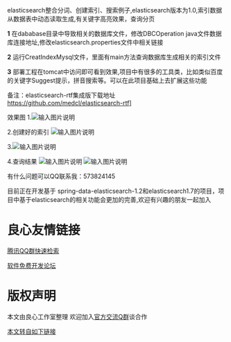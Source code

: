 elasticsearch整合分词、创建索引、搜索例子,elasticsearch版本为1.0,索引数据从数据表中动态读取生成,有关键字高亮效果，查询分页

**1** 在dababase目录中导致相关的数据库文件，修改DBCOperation java文件数据库连接地址,修改elasticsearch.properties文件中相关链接

**2** 运行CreatIndexMysql文件，里面有main方法查询数据库生成相关的索引文件

**3** 部署工程在tomcat中访问即可看到效果,项目中有很多的工具类，比如类似百度的关键字Suggest提示，拼音搜索等。可以在此项目基础上去扩展这些功能

备注：elasticsearch-rtf集成版下载地址 https://github.com/medcl/elasticsearch-rtf]

效果图
1.![输入图片说明](http://git.oschina.net/uploads/images/2015/1022/115706_5ee97a30_22473.png "在这里输入图片标题")

2.创建好的索引
![输入图片说明](http://git.oschina.net/uploads/images/2015/1022/114219_1e0794b8_22473.png "在这里输入图片标题")

3.![输入图片说明](http://git.oschina.net/uploads/images/2015/1022/115354_f2b52f6d_22473.png "在这里输入图片标题")

4.查询结果
![输入图片说明](http://git.oschina.net/uploads/images/2015/1022/144252_69cfbde5_22473.png "在这里输入图片标题")
![输入图片说明](http://git.oschina.net/uploads/images/2015/1022/144317_68b7e7cc_22473.png "在这里输入图片标题")

有什么问题可以QQ联系我：573824145

目前正在开发基于 spring-data-elasticsearch-1.2和elasticsearch1.7的项目，项目中基于elasticsearch的相关功能会更加的完善,欢迎有兴趣的朋友一起加入




 # 良心友情链接

[腾讯QQ群快速检索](http://u.720life.cn/s/8cf73f7c)

[软件免费开发论坛](http://u.720life.cn/s/bbb01dc0)

# 版权声明 

本文由良心工作室整理 欢迎加入[官方交流Q群](https://u.720life.cn/s/f2316816)谈合作

[本文转自如下链接](http://u.720life.cn/g/2e71d0f0a5c601172267ba20d3a43c6eac00852fbbef851c3db51cc2d962f98f16f43ad5aa715797f3574531e671ac9c1145ca199631a4b804b4bc5d56cff008302bc56309bde3051d898db09cdb329d)